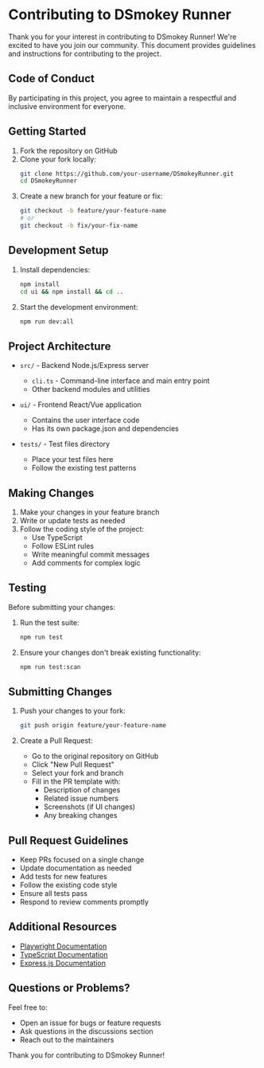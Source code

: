 # Contributing to DSmokey Runner

Thank you for your interest in contributing to DSmokey Runner! We're excited to have you join our community. This document provides guidelines and instructions for contributing to the project.

## Code of Conduct

By participating in this project, you agree to maintain a respectful and inclusive environment for everyone.

## Getting Started

1. Fork the repository on GitHub
2. Clone your fork locally:
   ```bash
   git clone https://github.com/your-username/DSmokeyRunner.git
   cd DSmokeyRunner
   ```
3. Create a new branch for your feature or fix:
   ```bash
   git checkout -b feature/your-feature-name
   # or
   git checkout -b fix/your-fix-name
   ```

## Development Setup

1. Install dependencies:
   ```bash
   npm install
   cd ui && npm install && cd ..
   ```

2. Start the development environment:
   ```bash
   npm run dev:all
   ```

## Project Architecture

- `src/` - Backend Node.js/Express server
  - `cli.ts` - Command-line interface and main entry point
  - Other backend modules and utilities

- `ui/` - Frontend React/Vue application
  - Contains the user interface code
  - Has its own package.json and dependencies

- `tests/` - Test files directory
  - Place your test files here
  - Follow the existing test patterns

## Making Changes

1. Make your changes in your feature branch
2. Write or update tests as needed
3. Follow the coding style of the project:
   - Use TypeScript
   - Follow ESLint rules
   - Write meaningful commit messages
   - Add comments for complex logic

## Testing

Before submitting your changes:

1. Run the test suite:
   ```bash
   npm run test
   ```

2. Ensure your changes don't break existing functionality:
   ```bash
   npm run test:scan
   ```

## Submitting Changes

1. Push your changes to your fork:
   ```bash
   git push origin feature/your-feature-name
   ```

2. Create a Pull Request:
   - Go to the original repository on GitHub
   - Click "New Pull Request"
   - Select your fork and branch
   - Fill in the PR template with:
     - Description of changes
     - Related issue numbers
     - Screenshots (if UI changes)
     - Any breaking changes

## Pull Request Guidelines

- Keep PRs focused on a single change
- Update documentation as needed
- Add tests for new features
- Follow the existing code style
- Ensure all tests pass
- Respond to review comments promptly

## Additional Resources

- [Playwright Documentation](https://playwright.dev/)
- [TypeScript Documentation](https://www.typescriptlang.org/docs/)
- [Express.js Documentation](https://expressjs.com/)

## Questions or Problems?

Feel free to:
- Open an issue for bugs or feature requests
- Ask questions in the discussions section
- Reach out to the maintainers

Thank you for contributing to DSmokey Runner! 